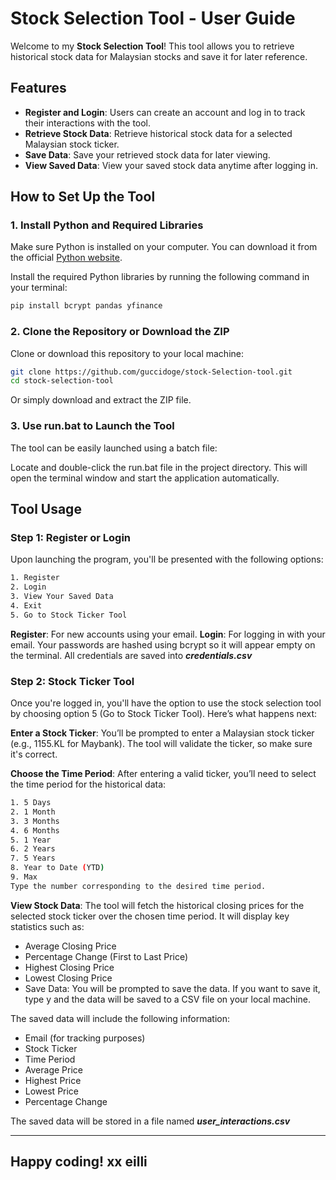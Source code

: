 # Stock Selection Tool - User Guide

Welcome to my **Stock Selection Tool**! This tool allows you to retrieve historical stock data for Malaysian stocks and save it for later reference.

## Features
- **Register and Login**: Users can create an account and log in to track their interactions with the tool.
- **Retrieve Stock Data**: Retrieve historical stock data for a selected Malaysian stock ticker.
- **Save Data**: Save your retrieved stock data for later viewing.
- **View Saved Data**: View your saved stock data anytime after logging in.

## How to Set Up the Tool

### 1. Install Python and Required Libraries

Make sure Python is installed on your computer. You can download it from the official [Python website](https://www.python.org/downloads/).

Install the required Python libraries by running the following command in your terminal:

```bash
pip install bcrypt pandas yfinance
```

### 2. Clone the Repository or Download the ZIP
Clone or download this repository to your local machine:

```bash
git clone https://github.com/guccidoge/stock-Selection-tool.git
cd stock-selection-tool
```
Or simply download and extract the ZIP file.

### 3. Use run.bat to Launch the Tool
The tool can be easily launched using a batch file:

Locate and double-click the run.bat file in the project directory.
This will open the terminal window and start the application automatically.

## Tool Usage
### Step 1: Register or Login
Upon launching the program, you'll be presented with the following options:

```bash
1. Register
2. Login
3. View Your Saved Data
4. Exit
5. Go to Stock Ticker Tool
```
**Register**: For new accounts using your email.
**Login**: For logging in with your email. 
Your passwords are hashed using bcrypt so it will appear empty on the terminal. 
All credentials are saved into ***credentials.csv***

### Step 2: Stock Ticker Tool
Once you're logged in, you'll have the option to use the stock selection tool by choosing option 5 (Go to Stock Ticker Tool). Here’s what happens next:

**Enter a Stock Ticker**: You’ll be prompted to enter a Malaysian stock ticker (e.g., 1155.KL for Maybank). The tool will validate the ticker, so make sure it's correct.

**Choose the Time Period**: After entering a valid ticker, you’ll need to select the time period for the historical data:

```bash
1. 5 Days
2. 1 Month
3. 3 Months
4. 6 Months
5. 1 Year
6. 2 Years
7. 5 Years
8. Year to Date (YTD)
9. Max
Type the number corresponding to the desired time period.
```

**View Stock Data**: The tool will fetch the historical closing prices for the selected stock ticker over the chosen time period. It will display key statistics such as:

- Average Closing Price
- Percentage Change (First to Last Price)
- Highest Closing Price
- Lowest Closing Price
- Save Data: You will be prompted to save the data. If you want to save it, type y and the data will be saved to a CSV file on your local machine.

The saved data will include the following information:
- Email (for tracking purposes)
- Stock Ticker
- Time Period
- Average Price
- Highest Price
- Lowest Price
- Percentage Change

The saved data will be stored in a file named ***user_interactions.csv***

---

## Happy coding! xx eilli
